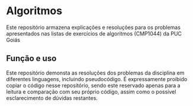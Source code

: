 # Algoritmos

Este repositório armazena explicações e resoluções para os problemas apresentados nas listas de exercícios de algoritmos (CMP1044) da PUC Goiás

## Função e uso

Este repositório demonsta as resoluções dos problemas da disciplina em diferentes linguagens, incluindo pseudocódigo. É expressamente proibido copiar o código nesse repositório, sendo este reservado apenas para a leitura e comparação com seu próprio código, assim como o possível esclarecimento de dúvidas restantes.

